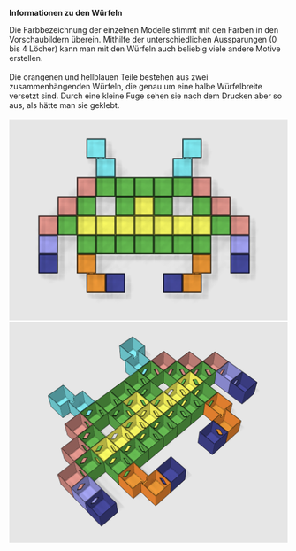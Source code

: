 <b>Informationen zu den Würfeln</b>

Die Farbbezeichnung der einzelnen Modelle stimmt mit den Farben in den Vorschaubildern überein. Mithilfe der unterschiedlichen Aussparungen (0 bis 4 Löcher) kann man mit den Würfeln auch beliebig viele andere Motive erstellen. 
<br><br>
Die orangenen und hellblauen Teile bestehen aus zwei zusammenhängenden Würfeln, die genau um eine halbe Würfelbreite versetzt sind. Durch eine kleine Fuge sehen sie nach dem Drucken aber so aus, als hätte man sie geklebt.
<br><br>
![Ansicht frontal](./beispiel_frontal.png)
![Ansicht Rückseite perspektivisch](./beispiel_perspektive.png)
